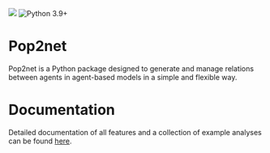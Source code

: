 ![](https://github.com/mariuzka/pop2net/actions/workflows/tox.yml/badge.svg)
![Python 3.9+](https://img.shields.io/badge/python->=3.9-blue.svg)

# Pop2net

Pop2net is a Python package designed to generate and manage relations between agents in agent-based models in a simple and flexible way.

# Documentation
Detailed documentation of all features and a collection of example analyses can be found [here](https://mariuzka.github.io/pop2net/).
